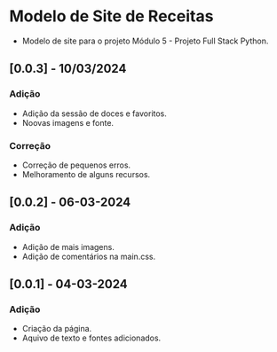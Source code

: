 # Modelo de Site de Receitas

 - Modelo de site para o projeto Módulo 5 - Projeto  Full Stack Python.

## [0.0.3] - 10/03/2024

### Adição

- Adição da sessão de doces e favoritos.
- Noovas imagens e fonte.

### Correção

- Correção de pequenos erros.
- Melhoramento de alguns recursos.


## [0.0.2] - 06-03-2024

### Adição 

- Adição de mais imagens.
- Adição de comentários na main.css.



## [0.0.1] - 04-03-2024

### Adição

- Criação da página.
- Aquivo de texto e fontes adicionados. 